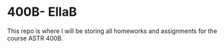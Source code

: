 # 400B- EllaB
 This repo is where I will be storing all homeworks and assignments for the course ASTR 400B. 

